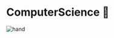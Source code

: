 # ComputerScience :blossom:


![hand](https://www.dictionary.com/e/wp-content/uploads/2018/03/ok-hand-sign-230x300.png)
